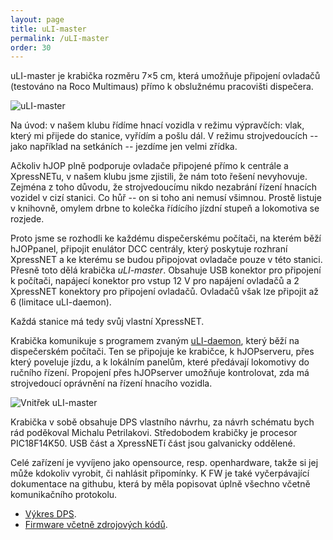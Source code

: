 ```yaml
---
layout: page
title: uLI-master
permalink: /uLI-master
order: 30
---
```


uLI-master je krabička rozměru 7×5 cm, která umožňuje připojení ovladačů
(testováno na Roco Multimaus) přímo k obslužnému pracovišti dispečera.

![uLI-master](/assets/img/uLI-master-out.png)

Na úvod: v našem klubu řídíme hnací vozidla v režimu výpravčích: vlak, který
mi přijede do stanice, vyřídím a pošlu dál. V režimu strojvedoucích -- jako
například na setkáních -- jezdíme jen velmi zřídka.

Ačkoliv hJOP plně podporuje ovladače připojené přímo k centrále a XpressNETu,
v našem klubu jsme zjistili, že nám toto řešení nevyhovuje. Zejména z toho
důvodu, že strojvedoucímu nikdo nezabrání řízení hnacích vozidel v cizí stanici.
Co hůř -- on si toho ani nemusí všimnou. Prostě listuje v knihovně, omylem drbne
to kolečka řídícího jízdní stupeň a lokomotiva se rozjede.

Proto jsme se rozhodli ke každému dispečerskému počítači, na kterém běží hJOPpanel,
připojit enulátor DCC centrály, který poskytuje rozhraní XpressNET a ke kterému
se budou připojovat ovladače pouze v této stanici. Přesně toto dělá krabička
*uLI-master*. Obsahuje USB konektor pro připojení k počítači, napájecí konektor
pro vstup 12 V pro napájení ovladačů a 2 XpressNET konektory pro připojení
ovladačů. Ovladačů však lze připojit až 6 (limitace uLI-daemon).

Každá stanice má tedy svůj vlastní XpressNET.

Krabička komunikuje s programem zvaným [uLI-daemon](/uLI-daemon), který běží
na dispečerském počítači. Ten se připojuje ke krabičce, k hJOPserveru, přes
který poveluje jízdu, a k lokálním panelům, které předávají lokomotivy do
ručního řízení. Propojení přes hJOPserver umožňuje kontrolovat, zda má
strojvedoucí oprávnění na řízení hnacího vozidla.

![Vnitřek uLI-master](/assets/img/uLI-master-board.png)

Krabička v sobě obsahuje DPS vlastního návrhu, za návrh schématu bych rád
poděkoval Michalu Petrilakovi. Středobodem krabičky je procesor PIC18F14K50.
USB část a XpressNETí část jsou galvanicky oddělené.

Celé zařízení je vyvíjeno jako opensource, resp. openhardware, takže si jej
může kdokoliv vyrobit, či nahlásit připomínky. K FW je také vyčerpávající
dokumentace na githubu, která by měla popisovat úplně všechno včetně
komunikačního protokolu.

 * [Výkres DPS](https://github.com/kmzbrnoI/uLI-pcb).
 * [Firmware včetně zdrojových kódů](https://github.com/kmzbrnoI/uLI-master-fw).


